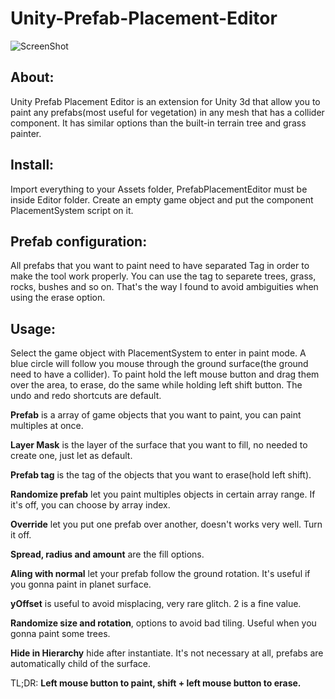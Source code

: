 # Unity-Prefab-Placement-Editor

![ScreenShot](https://i.imgur.com/1NWvEeg.png)

## About:

Unity Prefab Placement Editor is an extension for Unity 3d that allow you to paint any prefabs(most useful for vegetation) in any mesh that has a collider component. It has similar options than the built-in terrain tree and grass painter.

## Install:

Import everything to your Assets folder, PrefabPlacementEditor must be inside Editor folder.
Create an empty game object and put the component PlacementSystem script on it.

## Prefab configuration:

All prefabs that you want to paint need to have separated Tag in order to make the tool work properly. You can use the tag to separete trees, grass, rocks, bushes and so on. That's the way I found to avoid ambiguities when using the erase option.

## Usage:


Select the game object with PlacementSystem to enter in paint mode. A blue circle will follow you mouse through the ground surface(the ground need to have a collider). To paint hold the left mouse button and drag them over the area, to erase, do the same while holding left shift button. The undo and redo shortcuts are default.

**Prefab** is a array of game objects that you want to paint, you can paint multiples at once.

**Layer Mask** is the layer of the surface that you want to fill, no needed to create one, just let as default.

**Prefab tag** is the tag of the objects that you want to erase(hold left shift).

**Randomize prefab** let you paint multiples objects in certain array range. If it's off, you can choose by array index.

**Override** let you put one prefab over another, doesn't works very well. Turn it off.

**Spread, radius and amount** are the fill options. 

**Aling with normal** let your prefab follow the ground rotation. It's useful if you gonna paint in planet surface.

**yOffset** is useful to avoid misplacing, very rare glitch. 2 is a fine value.

**Randomize size and rotation**, options to avoid bad tiling. Useful when you gonna paint some trees.

**Hide in Hierarchy** hide after instantiate. It's not necessary at all, prefabs are automatically child of the surface.

TL;DR: **Left mouse button to paint, shift + left mouse button to erase.**